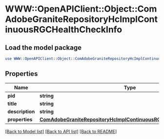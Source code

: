 # WWW::OpenAPIClient::Object::ComAdobeGraniteRepositoryHcImplContinuousRGCHealthCheckInfo

## Load the model package
```perl
use WWW::OpenAPIClient::Object::ComAdobeGraniteRepositoryHcImplContinuousRGCHealthCheckInfo;
```

## Properties
Name | Type | Description | Notes
------------ | ------------- | ------------- | -------------
**pid** | **string** |  | [optional] 
**title** | **string** |  | [optional] 
**description** | **string** |  | [optional] 
**properties** | [**ComAdobeGraniteRepositoryHcImplContinuousRGCHealthCheckProperties**](ComAdobeGraniteRepositoryHcImplContinuousRGCHealthCheckProperties.md) |  | [optional] 

[[Back to Model list]](../README.md#documentation-for-models) [[Back to API list]](../README.md#documentation-for-api-endpoints) [[Back to README]](../README.md)


